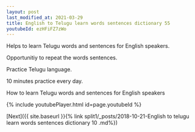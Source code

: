 ```yaml
---
layout: post
last_modified_at: 2021-03-29
title: English to Telugu learn words sentences dictionary 55 
youtubeId: ezHFiFZ7zWo
---
```

 
 
Helps to learn Telugu words and sentences for English speakers.

Opportunitiy to repeat the words sentences. 

Practice Telugu language. 
 
10 minutes practice every day. 
 
How to learn Telugu words and sentences for English speakers 
 
{% include youtubePlayer.html id=page.youtubeId %}
 
 
[Next]({{ site.baseurl }}{% link  split1/_posts/2018-10-21-English to telugu learn words sentences dictionary 10 .md%})
 
